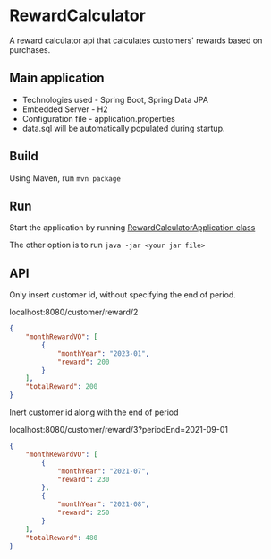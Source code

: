 # RewardCalculator

A reward calculator api that calculates customers' rewards based on purchases.

## Main application
- Technologies used - Spring Boot, Spring Data JPA
- Embedded Server - H2
- Configuration file - application.properties
- data.sql will be automatically populated during startup.

## Build
Using Maven, run `mvn package`

## Run 
Start the application by running [RewardCalculatorApplication class](src/main/java/com/dylan/rewardcalculator/RewardCalculatorApplication.java)

The other option is to run `java -jar <your jar file>`

## API
Only insert customer id, without specifying the end of period.

localhost:8080/customer/reward/2
```json
{
    "monthRewardVO": [
        {
            "monthYear": "2023-01",
            "reward": 200
        }
    ],
    "totalReward": 200
}
```

Inert customer id along with the end of period

localhost:8080/customer/reward/3?periodEnd=2021-09-01
```json
{
    "monthRewardVO": [
        {
            "monthYear": "2021-07",
            "reward": 230
        },
        {
            "monthYear": "2021-08",
            "reward": 250
        }
    ],
    "totalReward": 480
}
```
